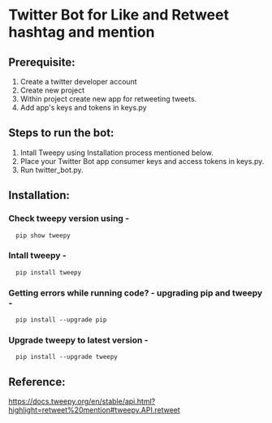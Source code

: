 # Twitter Bot for Like and Retweet hashtag and mention

## Prerequisite:
  1. Create a twitter developer account 
  2. Create new project
  3. Within project create new app for retweeting tweets.
  4. Add app's keys and tokens in keys.py

## Steps to run the bot:
  1. Intall Tweepy using Installation process mentioned below.
  2. Place your Twitter Bot app consumer keys and access tokens in keys.py. 
  3. Run twitter_bot.py.

## Installation:
  ### Check tweepy version using -
      pip show tweepy

  ### Intall tweepy -
      pip install tweepy

  ### Getting errors while running code? - upgrading pip and tweepy -
      pip install --upgrade pip

  ### Upgrade tweepy to latest version -
      pip install --upgrade tweepy

## Reference:
https://docs.tweepy.org/en/stable/api.html?highlight=retweet%20mention#tweepy.API.retweet

